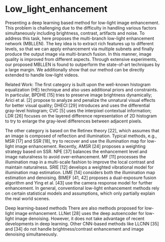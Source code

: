 # Low_light_enhancement
Presenting a deep learning based method for low-light image enhancement. This problem is challenging due to the difficulty in handling various factors simultaneously including brightness, contrast, artifacts and noise. To address this task, here proposes the multi-branch low-light enhancement network (MBLLEN).
The key idea is to extract rich features up to different levels, so that we can apply enhancement via multiple subnets and finally produce the output image via multi-branch fusion. In this manner, image quality is improved from different aspects. Through extensive experiments, our proposed MBLLEN is found to outperform the state-of-art techniques by a large margin. We additionally show that our method can be directly extended to handle low-light videos. 

Related Work:
The first category is built upon the well-known histogram equalization (HE) technique and also uses additional priors and constraints. 
In particular, BPDHE [15] tries to preserve image brightness dynamically; 
Arici et al. [2] propose to analyze and penalize the unnatural visual effects for better visual quality; 
DHECI [29] introduces and uses the differential gray-level histogram;
CVC [5] uses the interpixel contextual information; 
LDR [26] focuses on the layered difference representation of 2D histogram to try to enlarge the gray-level differences between adjacent pixels. 

The other category is based on the Retinex theory [22], which assumes that an image is composed of reflection and illumination. 
Typical methods, e.g., MSR [17] and SSR [18], try to recover and use the illumination map for low-light image enhancement. 
Recently, AMSR [24] proposes a weighting strategy based on SSR. 
NPE [37] balances the enhancement level and image naturalness to avoid over-enhancement. 
MF [11] processes the illumination map in a multi-scale fashion to improve the local contrast and maintain naturalness. 
SRIE [12] develops a weighted vibrational model for illumination map estimation. 
LIME [14] considers both the illumination map estimation and denoising. 
BIMEF [41, 42] proposes a dual-exposure fusion algorithm and Ying et al. [43] use the camera response model for further enhancement. 
In general, conventional low-light enhancement methods rely on certain statistical models and assumptions, which only partially explain the real world scenes.

Deep learning-based methods
There are also methods proposed for low-light image enhancement. LLNet [28] uses the deep autoencoder for low-light image denoising. However, it does not take advantage of recent developments in deep learning. Other CNN-based methods like LLCNN [35] and [34] do not handle brightness/contrast enhancement and image denoising simultaneously.
